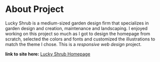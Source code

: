 # About Project

Lucky Shrub is a medium-sized garden design firm that specializes in garden design and creation, maintenance and landscaping.
I enjoyed working on this project so much as I got to design the homepage from scratch, selected the colors and fonts and customized the illustrations to match the theme I chose. 
This is a *responsive web design* project.

**link to site here:** [Lucky Shrub Homepage](https://luckyshrubsite.netlify.app/)
